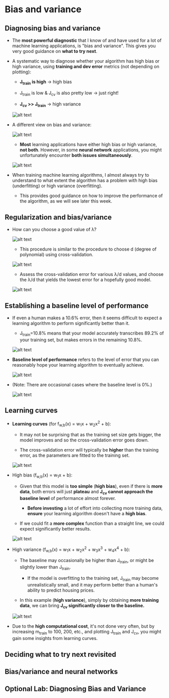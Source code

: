 # Bias and variance

## Diagnosing bias and variance

- The **most powerful diagnostic** that I know of and have used for a lot of machine learning applications, is "bias and variance". This gives you very good guidance on **what to try next**.

- A systematic way to diagnose whether your algorithm has high bias or high variance, using **training and dev error** metrics (not depending on plotting):

  - **J<sub>train</sub> is high** &rarr; high bias

  - J<sub>train</sub> is low & J<sub>cv</sub> is also pretty low &rarr; just right!

  - **J<sub>cv</sub> >> J<sub>train</sub>** &rarr; high variance

  ![alt text](resources/notes/01.png)

- A different view on bias and variance:

  ![alt text](resources/notes/02.png)

  - **Most** learning applications have either high bias or high variance, **not both**. However, in some **neural network** applications, you might unfortunately encounter **both issues simultaneously**.

  ![alt text](resources/notes/03.png)

- When training machine learning algorithms, I almost always try to understand to what extent the algorithm has a problem with high bias (underfitting) or high variance (overfitting).

  - This provides good guidance on how to improve the performance of the algorithm, as we will see later this week.

## Regularization and bias/variance

- How can you choose a good value of &lambda;?

  ![alt text](resources/notes/04.png)

  - This procedure is similar to the procedure to choose d (degree of polynomial) using cross-validation.

  ![alt text](resources/notes/05.png)

  - Assess the cross-validation error for various &lambda;/d values, and choose the &lambda;/d that yields the lowest error for a hopefully good model.

  ![alt text](resources/notes/06.png)

## Establishing a baseline level of performance

- If even a human makes a 10.6% error, then it seems difficult to expect a learning algorithm to perform significantly better than it.

  - J<sub>train</sub>=10.8% means that your model accurately transcribes 89.2% of your training set, but makes errors in the remaining 10.8%.

  ![alt text](resources/notes/07.png)

- **Baseline level of performance** refers to the level of error that you can reasonably hope your learning algorithm to eventually achieve.

  ![alt text](resources/notes/08.png)

- (Note: There are occasional cases where the baseline level is 0%.)

  ![alt text](resources/notes/09.png)

## Learning curves

- **Learning curves** (for f<sub>w,b</sub>(x) = w<sub>1</sub>x + w<sub>2</sub>x<sup>2</sup> + b):

  - It may not be surprising that as the training set size gets bigger, the model improves and so the cross-validation error goes down.

  - The cross-validation error will typically be **higher** than the training error, as the parameters are fitted to the training set.

  ![alt text](resources/notes/10.png)

- High bias (f<sub>w,b</sub>(x) = w<sub>1</sub>x + b):

  - Given that this model is **too simple** (**high bias**), even if there is **more data**, both errors will just **plateau** and **J<sub>cv</sub> cannot approach the baseline level** of performance almost forever.

    - **Before investing** a lot of effort into collecting more training data, **ensure** your learning algorithm doesn't have a **high bias**.

  - If we could fit a **more complex** function than a straight line, we could expect significantly better results.

  ![alt text](resources/notes/11.png)

- High variance (f<sub>w,b</sub>(x) = w<sub>1</sub>x + w<sub>2</sub>x<sup>2</sup> + w<sub>3</sub>x<sup>3</sup> + w<sub>4</sub>x<sup>4</sup> + b):

  - The baseline may occasionally be higher than J<sub>train</sub>, or might be slightly lower than J<sub>train</sub>.

    - If the model is overfitting to the training set, J<sub>train</sub> may become unrealistically small, and it may perform better than a human's ability to predict housing prices.

  - In this example (**high variance**), simply by obtaining **more training data**, we can bring **J<sub>cv</sub> significantly closer to the baseline.**

  ![alt text](resources/notes/12.png)

- Due to the **high computational cost**, it's not done very often, but by increasing m<sub>train</sub> to 100, 200, etc., and plotting J<sub>train</sub> and J<sub>cv</sub>, you might gain some insights from learning curves.

## Deciding what to try next revisited

## Bias/variance and neural networks

## Optional Lab: Diagnosing Bias and Variance
